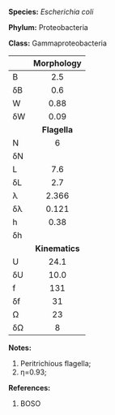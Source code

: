 **Species:** *Escherichia coli*

**Phylum:** Proteobacteria

**Class:** Gammaproteobacteria

|    | **Morphology** |
|:-- | :------------: |
| B  | 2.5 |
| δB | 0.6 |
| W  | 0.88 |
| δW | 0.09 |
|    | **Flagella** |
| N  | 6 |
| δN |  |
| L  | 7.6 |
| δL | 2.7 |
| λ  | 2.366 |
| δλ | 0.121 |
| h  | 0.38 |
| δh |  |
|    | **Kinematics** |
| U  | 24.1|
| δU | 10.0 |
| f  | 131 |
| δf | 31 |
| Ω  | 23 |
| δΩ | 8 |

**Notes:**

1. Peritrichious flagella;
1. η=0.93;

**References:**

1. BOSO
